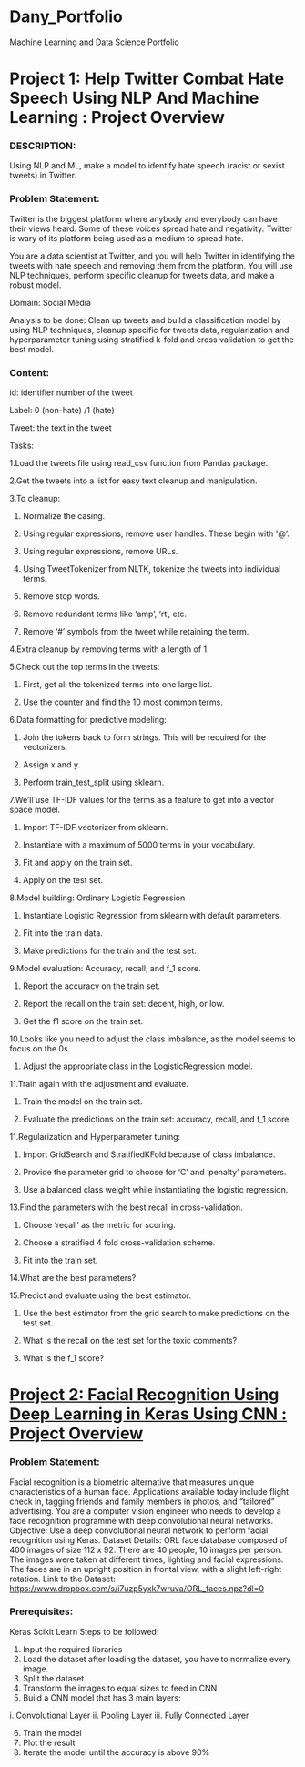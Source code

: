 # Dany_Portfolio
Machine Learning and Data Science Portfolio

# Project 1: Help Twitter Combat Hate Speech Using NLP And Machine Learning : Project Overview
### DESCRIPTION:
Using NLP and ML, make a model to identify hate speech (racist or sexist tweets) in Twitter.

### Problem Statement:  

Twitter is the biggest platform where anybody and everybody can have their views heard. Some of these voices spread hate and negativity. Twitter is wary of its platform being used as a medium  to spread hate. 

You are a data scientist at Twitter, and you will help Twitter in identifying the tweets with hate speech and removing them from the platform. You will use NLP techniques, perform specific cleanup for tweets data, and make a robust model.

Domain: Social Media

Analysis to be done: Clean up tweets and build a classification model by using NLP techniques, cleanup specific for tweets data, regularization and hyperparameter tuning using stratified k-fold and cross validation to get the best model.

### Content: 

id: identifier number of the tweet

Label: 0 (non-hate) /1 (hate)

Tweet: the text in the tweet

Tasks: 

1.Load the tweets file using read_csv function from Pandas package. 

2.Get the tweets into a list for easy text cleanup and manipulation.

3.To cleanup: 

  1. Normalize the casing.

  2. Using regular expressions, remove user handles. These begin with '@’.

  3. Using regular expressions, remove URLs.

  4. Using TweetTokenizer from NLTK, tokenize the tweets into individual terms.

  5. Remove stop words.

  6. Remove redundant terms like ‘amp’, ‘rt’, etc.

  7. Remove ‘#’ symbols from the tweet while retaining the term.

4.Extra cleanup by removing terms with a length of 1.

5.Check out the top terms in the tweets:

  1. First, get all the tokenized terms into one large list.

  2. Use the counter and find the 10 most common terms.

6.Data formatting for predictive modeling:

  1. Join the tokens back to form strings. This will be required for the vectorizers.

  2. Assign x and y.

  3. Perform train_test_split using sklearn.

7.We’ll use TF-IDF values for the terms as a feature to get into a vector space model.

  1. Import TF-IDF  vectorizer from sklearn.

  2. Instantiate with a maximum of 5000 terms in your vocabulary.

  3. Fit and apply on the train set.

  4. Apply on the test set.

8.Model building: Ordinary Logistic Regression

  1. Instantiate Logistic Regression from sklearn with default parameters.

  2. Fit into  the train data.

  3. Make predictions for the train and the test set.

9.Model evaluation: Accuracy, recall, and f_1 score.

  1. Report the accuracy on the train set.

  2. Report the recall on the train set: decent, high, or low.

  3. Get the f1 score on the train set.

10.Looks like you need to adjust the class imbalance, as the model seems to focus on the 0s.

  1. Adjust the appropriate class in the LogisticRegression model.

11.Train again with the adjustment and evaluate.

  1. Train the model on the train set.

  2. Evaluate the predictions on the train set: accuracy, recall, and f_1 score.

11.Regularization and Hyperparameter tuning:

  1. Import GridSearch and StratifiedKFold because of class imbalance.

  2. Provide the parameter grid to choose for ‘C’ and ‘penalty’ parameters.

  3. Use a balanced class weight while instantiating the logistic regression.

13.Find the parameters with the best recall in cross-validation.

  1. Choose ‘recall’ as the metric for scoring.

  2. Choose a stratified 4 fold cross-validation scheme.

  3. Fit into  the train set.

14.What are the best parameters?

15.Predict and evaluate using the best estimator.

  1. Use the best estimator from the grid search to make predictions on the test set.

  2. What is the recall on the test set for the toxic comments?

  3. What is the f_1 score?



# [Project 2: Facial Recognition Using Deep Learning in Keras Using CNN : Project Overview](https://github.com/Dany511/P1_Housing_Price_Pred/blob/main/Advanced_DeepLearning_Project%20(1).ipynb)

### Problem Statement:
Facial recognition is a biometric alternative that measures unique characteristics of a human
face. Applications available today include flight check in, tagging friends and family members in
photos, and “tailored” advertising. You are a computer vision engineer who needs to develop a
face recognition programme with deep convolutional neural networks.
Objective: Use a deep convolutional neural network to perform facial recognition using Keras.
Dataset Details:
ORL face database composed of 400 images of size 112 x 92. There are 40 people, 10 images
per person. The images were taken at different times, lighting and facial expressions. The faces
are in an upright position in frontal view, with a slight left-right rotation.
Link to the Dataset: https://www.dropbox.com/s/i7uzp5yxk7wruva/ORL_faces.npz?dl=0
### Prerequisites:
Keras
Scikit Learn
Steps to be followed:
1. Input the required libraries
2. Load the dataset after loading the dataset, you have to normalize every image.
3. Split the dataset
4. Transform the images to equal sizes to feed in CNN
5. Build a CNN model that has 3 main layers:

i. Convolutional Layer
ii. Pooling Layer
iii. Fully Connected Layer

6. Train the model
7. Plot the result
8. Iterate the model until the accuracy is above 90%
